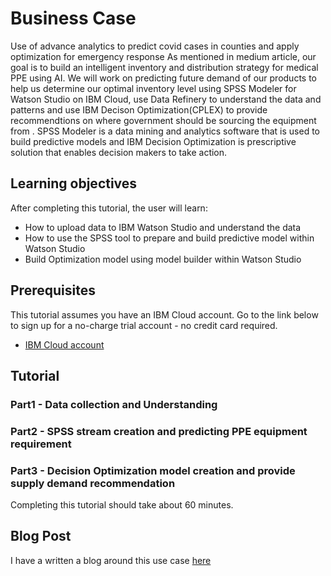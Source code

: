 

# Business Case
Use of advance analytics to  predict covid cases in counties and apply optimization for emergency response
As mentioned in medium article, our goal is to build an intelligent inventory and distribution strategy for medical PPE using AI. We will work  on predicting future demand of our products to help us determine our optimal inventory level using SPSS Modeler for Watson Studio on IBM Cloud, use Data Refinery to understand the data and patterns and use IBM Decison Optimization(CPLEX) to provide recommendtions on where government should be sourcing the equipment from . SPSS Modeler is a data mining and analytics software that is used to build predictive models and IBM Decision Optimization is prescriptive solution that enables decision makers to take action.

## Learning objectives
After completing this tutorial, the user will learn:

* How to upload data to IBM Watson Studio and understand the data
* How to use the SPSS tool to prepare and build predictive model within Watson Studio
* Build Optimization model using model builder within Watson Studio

## Prerequisites
This tutorial assumes you have an IBM Cloud account. Go to the link below to sign up for a no-charge trial account - no credit card required.
  - [IBM Cloud account](https://tinyurl.com/y4mzxow5)

## Tutorial

### Part1 - Data collection and Understanding
### Part2 - SPSS stream creation and predicting PPE equipment requirement
### Part3 - Decision Optimization model creation and provide supply demand recommendation

Completing this tutorial should take about 60 minutes.

## Blog Post
I have a written a blog around this use case [here](https://medium.com/@nmdoshi/rapid-response-to-covid-19-598f8984470d)
